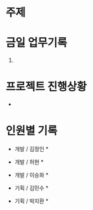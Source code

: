 # 주제


# 금일 업무기록

1. 


# 프로젝트 진행상황

* 

# 인원별 기록
* 개발 / 김정인
	* 

* 개발 / 허현
	* 

* 개발 / 이승화
	* 

* 기획 / 김민수
	* 

* 기획 / 박지환
	* 